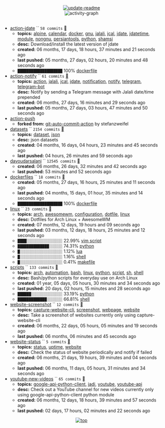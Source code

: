 <div align="center">
<a href="https://github.com/davoudarsalani/davoudarsalani/actions/workflows/update-readme.yml">
<img alt="update-readme" src="https://github.com/davoudarsalani/davoudarsalani/actions/workflows/update-readme.yml/badge.svg">
</a>
</div>
<div align="center">
<img alt="activity-graph" src="https://activity-graph.herokuapp.com/graph?username=davoudarsalani&custom_title=Joined%2003%20years,%2002%20months,%2023%20days,%2004%20hours,%2006%20minutes%20and%2032%20seconds%20ago&hide_border=true&bg_color=00000000&point=00000000&color=1793D1&line=00000000&area=true&area_color=1793d1"></div>
<br>

* [action-jdate](https://github.com/davoudarsalani/action-jdate) `` `58 commits` [](https://api.github.com/repos/davoudarsalani/action-jdate/zipball)
	+ __topics:__ [alpine](https://github.com/topics/alpine), [calendar](https://github.com/topics/calendar), [docker](https://github.com/topics/docker), [gnu](https://github.com/topics/gnu), [jalali](https://github.com/topics/jalali), [jcal](https://github.com/topics/jcal), [jdate](https://github.com/topics/jdate), [jdatetime](https://github.com/topics/jdatetime), [module](https://github.com/topics/module), [nongnu](https://github.com/topics/nongnu), [persiantools](https://github.com/topics/persiantools), [python](https://github.com/topics/python), [shamsi](https://github.com/topics/shamsi)
	+ __desc:__ Download/install the latest version of jdate
	+ __created:__ 06 months, 17 days, 18 hours, 37 minutes and 21 seconds ago
	+ __last pushed:__ 05 months, 27 days, 02 hours, 20 minutes and 48 seconds ago
	+ `████████████████████`  100% [dockerfile](https://github.com/topics/dockerfile)
* [action-notify](https://github.com/davoudarsalani/action-notify) `` `61 commits` [](https://api.github.com/repos/davoudarsalani/action-notify/zipball)
	+ __topics:__ [action](https://github.com/topics/action), [jalali](https://github.com/topics/jalali), [jcal](https://github.com/topics/jcal), [jdate](https://github.com/topics/jdate), [notification](https://github.com/topics/notification), [notify](https://github.com/topics/notify), [telegram](https://github.com/topics/telegram), [telegram-bot](https://github.com/topics/telegram-bot)
	+ __desc:__ Notify by sending a Telegram message with Jalali date/time prepended
	+ __created:__ 06 months, 27 days, 16 minutes and 29 seconds ago
	+ __last pushed:__ 05 months, 27 days, 03 hours, 47 minutes and 50 seconds ago
* [action-push](https://github.com/davoudarsalani/action-push)
	+ __forked from:__ [git-auto-commit-action](https://github.com/stefanzweifel/git-auto-commit-action) by stefanzweifel
* [datasets](https://github.com/davoudarsalani/datasets) `` `2154 commits` [](https://api.github.com/repos/davoudarsalani/datasets/zipball)
	+ __topics:__ [dataset](https://github.com/topics/dataset), [json](https://github.com/topics/json)
	+ __desc:__ json datasets
	+ __created:__ 04 months, 16 days, 04 hours, 23 minutes and 45 seconds ago
	+ __last pushed:__ 04 hours, 26 minutes and 59 seconds ago
* [davoudarsalani](https://github.com/davoudarsalani/davoudarsalani) `` `12545 commits` [](https://api.github.com/repos/davoudarsalani/davoudarsalani/zipball)
	+ __created:__ 06 months, 26 days, 32 minutes and 42 seconds ago
	+ __last pushed:__ 53 minutes and 52 seconds ago
* [dockerfiles](https://github.com/davoudarsalani/dockerfiles) `` `18 commits` [](https://api.github.com/repos/davoudarsalani/dockerfiles/zipball)
	+ __created:__ 05 months, 27 days, 16 hours, 25 minutes and 11 seconds ago
	+ __last pushed:__ 04 months, 15 days, 01 hour, 35 minutes and 14 seconds ago
	+ `████████████████████`  100% [dockerfile](https://github.com/topics/dockerfile)
* [linux](https://github.com/davoudarsalani/linux) `` `23 commits` [](https://api.github.com/repos/davoudarsalani/linux/zipball)
	+ __topics:__ [arch](https://github.com/topics/arch), [awesomewm](https://github.com/topics/awesomewm), [configuration](https://github.com/topics/configuration), [dotfile](https://github.com/topics/dotfile), [linux](https://github.com/topics/linux)
	+ __desc:__ Dotfiles for Arch Linux + AwesomeWM
	+ __created:__ 07 months, 12 days, 19 hours and 09 seconds ago
	+ __last pushed:__ 03 months, 12 days, 18 hours, 25 minutes and 12 seconds ago
	+ `████░░░░░░░░░░░░░░░░`  22.99% [vim script](https://github.com/topics/vim%20script)
	+ `██████████████░░░░░░`  74.31% [python](https://github.com/topics/python)
	+ `█░░░░░░░░░░░░░░░░░░░`  1.12% [lua](https://github.com/topics/lua)
	+ `█░░░░░░░░░░░░░░░░░░░`  1.16% [shell](https://github.com/topics/shell)
	+ `█░░░░░░░░░░░░░░░░░░░`  0.41% [makefile](https://github.com/topics/makefile)
* [scripts](https://github.com/davoudarsalani/scripts) `` `133 commits` [](https://api.github.com/repos/davoudarsalani/scripts/zipball)
	+ __topics:__ [arch](https://github.com/topics/arch), [automation](https://github.com/topics/automation), [bash](https://github.com/topics/bash), [linux](https://github.com/topics/linux), [python](https://github.com/topics/python), [script](https://github.com/topics/script), [sh](https://github.com/topics/sh), [shell](https://github.com/topics/shell)
	+ __desc:__ Bash/python scripts for everyday use on Arch Linux
	+ __created:__ 01 year, 05 days, 05 hours, 30 minutes and 34 seconds ago
	+ __last pushed:__ 20 days, 02 hours, 15 minutes and 28 seconds ago
	+ `██████░░░░░░░░░░░░░░`  33.19% [python](https://github.com/topics/python)
	+ `█████████████░░░░░░░`  66.81% [shell](https://github.com/topics/shell)
* [website-screenshot](https://github.com/davoudarsalani/website-screenshot) `` `12 commits` [](https://api.github.com/repos/davoudarsalani/website-screenshot/zipball)
	+ __topics:__ [capture-website-cli](https://github.com/topics/capture-website-cli), [screenshot](https://github.com/topics/screenshot), [webpage](https://github.com/topics/webpage), [website](https://github.com/topics/website)
	+ __desc:__ Take a screenshot of websites currently only using capture-website-cli
	+ __created:__ 06 months, 22 days, 05 hours, 05 minutes and 19 seconds ago
	+ __last pushed:__ 06 months, 06 minutes and 45 seconds ago
* [website-status](https://github.com/davoudarsalani/website-status) `` `5 commits` [](https://api.github.com/repos/davoudarsalani/website-status/zipball)
	+ __topics:__ [status](https://github.com/topics/status), [uptime](https://github.com/topics/uptime), [website](https://github.com/topics/website)
	+ __desc:__ Check the status of website periodically and notify if failed
	+ __created:__ 06 months, 21 days, 19 hours, 39 minutes and 04 seconds ago
	+ __last pushed:__ 06 months, 11 days, 05 hours, 31 minutes and 34 seconds ago
* [youtube-new-videos](https://github.com/davoudarsalani/youtube-new-videos) `` `65 commits` [](https://api.github.com/repos/davoudarsalani/youtube-new-videos/zipball)
	+ __topics:__ [google-api-python-client](https://github.com/topics/google-api-python-client), [jadi](https://github.com/topics/jadi), [youtube](https://github.com/topics/youtube), [youtube-api](https://github.com/topics/youtube-api)
	+ __desc:__ Check out a YouTube channel for new videos currently only using google-api-python-client python module
	+ __created:__ 06 months, 12 days, 18 hours, 39 minutes and 57 seconds ago
	+ __last pushed:__ 02 days, 17 hours, 02 minutes and 22 seconds ago
<div align="center">
<a href='https://github.com/davoudarsalani/davoudarsalani#readme'>
<img alt='top' src='https://img.shields.io/badge/TOP-grey'>
</a>
</div>
